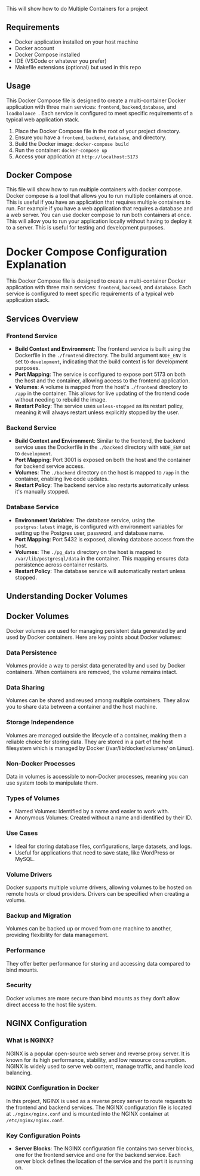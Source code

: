 This will show how to do Multiple Containers for a project

## Requirements
- Docker application installed on your host machine
- Docker account
- Docker Compose installed
- IDE (VSCode or whatever you prefer)
- Makefile extensions (optional) but used in this repo

## Usage
This Docker Compose file is designed to create a multi-container Docker application with three main services: `frontend`, `backend`,`database`, and `loadbalance `. Each service is configured to meet specific requirements of a typical web application stack.
1. Place the Docker Compose file in the root of your project directory.
2. Ensure you have a `frontend`, `backend`, `database`, and directory.
3. Build the Docker image: `docker-compose build`
4. Run the container: `docker-compose up`
5. Access your application at `http://localhost:5173`

## Docker Compose
This file will show how to run multiple containers with docker compose. Docker compose is a tool that allows you to run multiple containers at once. This is useful if you have an application that requires multiple containers to run. For example if you have a web application that requires a database and a web server. You can use docker compose to run both containers at once. This will allow you to run your application locally without having to deploy it to a server. This is useful for testing and development purposes.

# Docker Compose Configuration Explanation

This Docker Compose file is designed to create a multi-container Docker application with three main services: `frontend`, `backend`, and `database`. Each service is configured to meet specific requirements of a typical web application stack.

## Services Overview

### Frontend Service
- **Build Context and Environment**: The frontend service is built using the Dockerfile in the `./frontend` directory. The build argument `NODE_ENV` is set to `development`, indicating that the build context is for development purposes.
- **Port Mapping**: The service is configured to expose port 5173 on both the host and the container, allowing access to the frontend application.
- **Volumes**: A volume is mapped from the host's `./frontend` directory to `/app` in the container. This allows for live updating of the frontend code without needing to rebuild the image.
- **Restart Policy**: The service uses `unless-stopped` as its restart policy, meaning it will always restart unless explicitly stopped by the user.

### Backend Service
- **Build Context and Environment**: Similar to the frontend, the backend service uses the Dockerfile in the `./backend` directory with `NODE_ENV` set to `development`.
- **Port Mapping**: Port 3001 is exposed on both the host and the container for backend service access.
- **Volumes**: The `./backend` directory on the host is mapped to `/app` in the container, enabling live code updates.
- **Restart Policy**: The backend service also restarts automatically unless it's manually stopped.

### Database Service
- **Environment Variables**: The database service, using the `postgres:latest` image, is configured with environment variables for setting up the Postgres user, password, and database name.
- **Port Mapping**: Port 5432 is exposed, allowing database access from the host.
- **Volumes**: The `./pg_data` directory on the host is mapped to `/var/lib/postgresql/data` in the container. This mapping ensures data persistence across container restarts.
- **Restart Policy**: The database service will automatically restart unless stopped.

## Understanding Docker Volumes
## Docker Volumes

Docker volumes are used for managing persistent data generated by and used by Docker containers. Here are key points about Docker volumes:

### Data Persistence

Volumes provide a way to persist data generated by and used by Docker containers. When containers are removed, the volume remains intact.

### Data Sharing

Volumes can be shared and reused among multiple containers. They allow you to share data between a container and the host machine.

### Storage Independence

Volumes are managed outside the lifecycle of a container, making them a reliable choice for storing data. They are stored in a part of the host filesystem which is managed by Docker (/var/lib/docker/volumes/ on Linux).

### Non-Docker Processes

Data in volumes is accessible to non-Docker processes, meaning you can use system tools to manipulate them.

### Types of Volumes

- Named Volumes: Identified by a name and easier to work with.
- Anonymous Volumes: Created without a name and identified by their ID.

### Use Cases

- Ideal for storing database files, configurations, large datasets, and logs.
- Useful for applications that need to save state, like WordPress or MySQL.

### Volume Drivers

Docker supports multiple volume drivers, allowing volumes to be hosted on remote hosts or cloud providers. Drivers can be specified when creating a volume.

### Backup and Migration

Volumes can be backed up or moved from one machine to another, providing flexibility for data management.

### Performance

They offer better performance for storing and accessing data compared to bind mounts.

### Security

Docker volumes are more secure than bind mounts as they don’t allow direct access to the host file system.

## NGINX Configuration

### What is NGINX?
NGINX is a popular open-source web server and reverse proxy server. It is known for its high performance, stability, and low resource consumption. NGINX is widely used to serve web content, manage traffic, and handle load balancing.

### NGINX Configuration in Docker
In this project, NGINX is used as a reverse proxy server to route requests to the frontend and backend services. The NGINX configuration file is located at `./nginx/nginx.conf` and is mounted into the NGINX container at `/etc/nginx/nginx.conf`.

### Key Configuration Points
- **Server Blocks**: The NGINX configuration file contains two server blocks, one for the frontend service and one for the backend service. Each server block defines the location of the service and the port it is running on.
